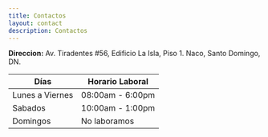```yaml
---
title: Contactos
layout: contact
description: Contactos
---
```



<strong>Direccion:</strong> Av. Tiradentes #56, Edificio La Isla, Piso 1. Naco, Santo Domingo, DN.

| Días                | Horario Laboral  |
| ------------------- | ---------------- |
| Lunes a Viernes     | 08:00am - 6:00pm |
| Sabados             | 10:00am - 1:00pm |
| Domingos            | No laboramos     |

